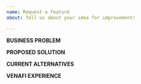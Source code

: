 ```yaml
---
name: Request a feature
about: Tell us about your idea for improvement!

---
```


<!-- 
  If you are a current Venafi customer please submit your suggestion using our Ideas Portal
  at https://ideas.venafi.com rather than here.  The Venafi Ideas Portal is actively managed by
  Venafi Product Managers and new ideas are generally reviewed on a weekly basis.
-->

**BUSINESS PROBLEM**
<!-- explain the use case, how it relates to your job, and the business impact -->

**PROPOSED SOLUTION**
<!-- describe how you would solve the problem -->

**CURRENT ALTERNATIVES**
<!-- explain how you are solving the problem today in the absence of this enhancement -->

**VENAFI EXPERIENCE**
<!-- tell us how long you've been using Venafi products and how frequently you are using them -->